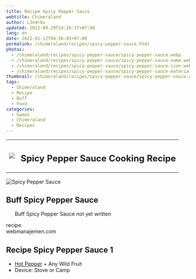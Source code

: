```yaml
---
title: Recipe Spicy Pepper Sauce
webtitle: Chimeraland
author: L3n4r0x
updated: 2022-09-29T14:26:37+07:00
lang: en
date: 2022-01-12T04:56:03+07:00
permalink: /chimeraland/recipes/spicy-pepper-sauce.html
photos:
  - /chimeraland/recipes/spicy-pepper-sauce/spicy-pepper-sauce.webp
  - /chimeraland/recipes/spicy-pepper-sauce/spicy-pepper-sauce-name.webp
  - /chimeraland/recipes/spicy-pepper-sauce/spicy-pepper-sauce-icon.webp
  - /chimeraland/recipes/spicy-pepper-sauce/spicy-pepper-sauce-material.webp
thumbnail: /chimeraland/recipes/spicy-pepper-sauce/spicy-pepper-sauce.webp
tags:
  - Chimeraland
  - Recipe
  - Buff
  - Food
categories:
  - Games
  - Chimeraland
  - Recipes
---
```


<section id="bootstrap-wrapper">
  <link
    rel="stylesheet"
    href="https://cdn.statically.io/gh/dimaslanjaka/Web-Manajemen/40ac3225/css/bootstrap-4.5-wrapper.css"
  />
  <div class="row mb-2">
    <div class="col-md-12 mb-2">
      <table class="table" id="post-info">
        <tbody>
          <tr>
            <td>
              <img
                class="d-inline-block me-2"
                src="/chimeraland/recipes/spicy-pepper-sauce/spicy-pepper-sauce-icon.webp"
                width="auto"
                height="auto"
              />
            </td>
            <td><h1 class="fs-5">Spicy Pepper Sauce Cooking Recipe</h1></td>
          </tr>
        </tbody>
      </table>
    </div>
  </div>
  <div class="card mb-2">
    <div class="row g-0">
      <div class="col-sm-4 position-relative mb-2">
        <img
          src="/chimeraland/recipes/spicy-pepper-sauce/spicy-pepper-sauce-material.webp"
          class="card-img fit-cover w-100 h-100"
          alt="Spicy Pepper Sauce"
          data-fancybox="true"
        />
      </div>
      <div class="col-sm-8 mb-2">
        <div class="card-body">
          <h2 class="card-title fs-5">Buff Spicy Pepper Sauce</h2>
          <div class="card-text">
            <ul>
              Buff Spicy Pepper Sauce not yet written
            </ul>
          </div>
          <span class="badge rounded-pill bg-dark">recipe</span>
        </div>
        <div class="card-footer text-end text-muted">webmanajemen.com</div>
      </div>
    </div>
  </div>
  <div class="row mb-2">
    <div class="col-12 col-lg-6 recipe-item mb-2">
      <div class="card">
        <div class="card-body">
          <h2 class="card-title fs-5">Recipe Spicy Pepper Sauce 1</h2>
          <div class="card-text">
            <ul>
              <li>
                <a
                  class="text-decoration-none"
                  href="/chimeraland/materials/hot-pepper.html"
                  >Hot Pepper</a
                ><span> + </span>Any Wild Fruit
              </li>
              <li>Device: Stove or Camp</li>
            </ul>
          </div>
        </div>
      </div>
    </div>
  </div>
</section>